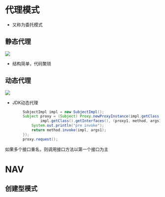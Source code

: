 # 代理模式

- 又称为委托模式

## 静态代理

![](https://img-blog.csdn.net/20180525135117709?watermark/2/text/aHR0cHM6Ly9ibG9nLmNzZG4ubmV0L3dlaXhpbl80MjIyODMzOA==/font/5a6L5L2T/fontsize/400/fill/I0JBQkFCMA==/dissolve/70)

- 结构简单，代码繁琐

## 动态代理

![](http://upload-images.jianshu.io/upload_images/2085791-87f2922c993fd520?imageMogr2/auto-orient/strip%7CimageView2/2/w/1240)

- JDK动态代理

```java
        SubjectImpl impl = new SubjectImpl();
        Subject proxy = (Subject) Proxy.newProxyInstance(impl.getClass().getClassLoader(), 
                impl.getClass().getInterfaces(), (proxy1, method, args1) -> {
            System.out.println("pre invoke");
            return method.invoke(impl, args1);
        });
        proxy.request();
```

如果多个接口重名，则调用接口方法以第一个接口为主

# NAV

## 创建型模式

